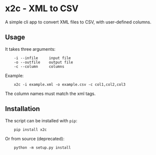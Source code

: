 # x2c - XML to CSV
A simple cli app to convert XML files to CSV, with user-defined columns.

## Usage
It takes three arguments:
```
    -i --infile     input file
    -o --outfile    output file
    -c --column     columns
```

Example:
```
    x2c -i example.xml -o example.csv -c col1,col2,col3
```

The column names must match the xml tags.


## Installation

The script can be installed with `pip`:
```
    pip install x2c
```

Or from source (deprecated):
```
    python -m setup.py install
```

